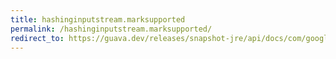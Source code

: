 ```yaml
---
title: hashinginputstream.marksupported
permalink: /hashinginputstream.marksupported/
redirect_to: https://guava.dev/releases/snapshot-jre/api/docs/com/google/common/hash/HashingInputStream.html#markSupported--
---
```

